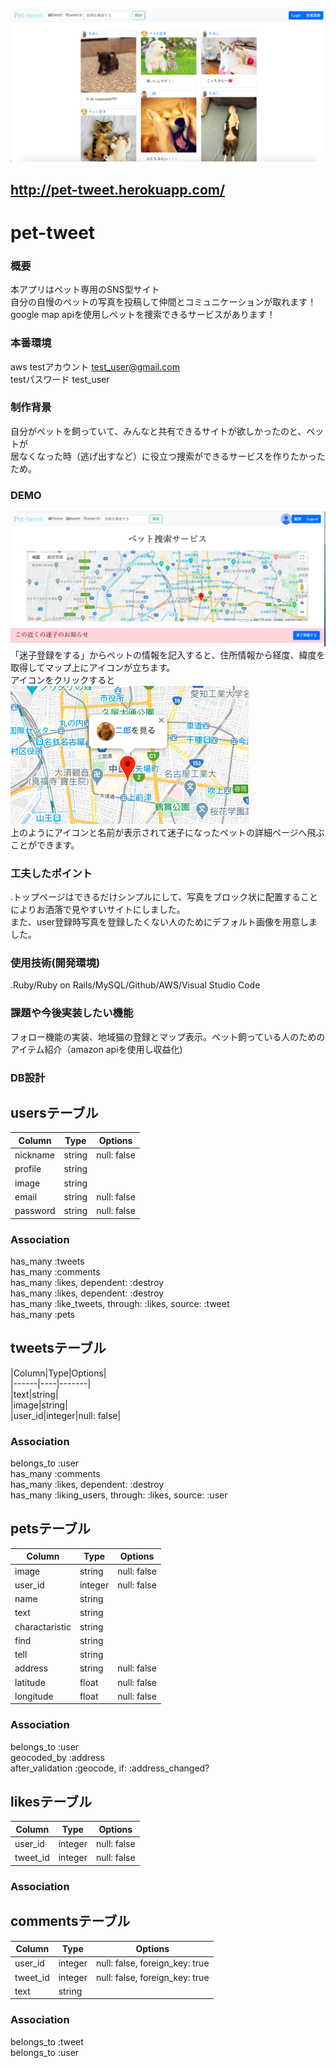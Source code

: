 ![サンプル画像](app/assets/images/pet-tweet.png)
## http://pet-tweet.herokuapp.com/
# pet-tweet</br>

### 概要</br>
本アプリはペット専用のSNS型サイト</br>
自分の自慢のペットの写真を投稿して仲間とコミュニケーションが取れます！</br>
google map apiを使用しペットを捜索できるサービスがあります！</br>

### 本番環境
aws
testアカウント test_user@gmail.com</br>
testパスワード test_user</br>



### 制作背景
自分がペットを飼っていて、みんなと共有できるサイトが欲しかったのと、ペットが</br>
居なくなった時（逃げ出すなど）に役立つ捜索ができるサービスを作りたかったため。

### DEMO
![サンプル画像](app/assets/images/pet-find.png)
「迷子登録をする」からペットの情報を記入すると、住所情報から経度、緯度を</br>
取得してマップ上にアイコンが立ちます。</br>
アイコンをクリックすると</br>
![サンプル画像](app/assets/images/find.pets.png)</br>
上のようにアイコンと名前が表示されて迷子になったペットの詳細ページへ飛ぶことができます。</br>

### 工夫したポイント
.トップページはできるだけシンプルにして、写真をブロック状に配置することによりお洒落で見やすいサイトにしました。</br>
また、user登録時写真を登録したくない人のためにデフォルト画像を用意しました。</br>

### 使用技術(開発環境)
.Ruby/Ruby on Rails/MySQL/Github/AWS/Visual Studio Code</br>

### 課題や今後実装したい機能
フォロー機能の実装、地域猫の登録とマップ表示。ペット飼っている人のためのアイテム紹介（amazon apiを使用し収益化)

### DB設計

## usersテーブル
|Column|Type|Options|
|------|----|-------|
|nickname|string|null: false|
|profile|string|
|image|string|
|email|string|null: false|
|password|string|null: false|

### Association
  has_many :tweets</br>
  has_many :comments</br>
  has_many :likes, dependent: :destroy</br>
  has_many :likes, dependent: :destroy</br>
  has_many :like_tweets, through: :likes, source: :tweet</br>
  has_many :pets</br>



## tweetsテーブル
|Column|Type|Options|</br>
|------|----|-------|</br>
|text|string|</br>
|image|string|</br>
|user_id|integer|null: false|</br>

### Association
  belongs_to :user</br>
  has_many :comments</br>
  has_many :likes, dependent: :destroy</br>
  has_many :liking_users, through: :likes, source: :user</br>


## petsテーブル
|Column|Type|Options|
|------|----|-------|
|image|string|null: false|
|user_id|integer|null: false|
|name|string|
|text|string|
|charactaristic|string|
|find|string|
|tell|string|
|address|string|null: false|
|latitude|float|null: false|
|longitude|float|null: false|
### Association
  belongs_to :user</br>
  geocoded_by :address</br>
  after_validation :geocode, if: :address_changed?</br>



## likesテーブル
|Column|Type|Options|
|------|----|-------|
|user_id|integer|null: false|
|tweet_id|integer|null: false|

### Association


## commentsテーブル
|Column|Type|Options|
|------|----|-------|
|user_id|integer|null: false, foreign_key: true|
|tweet_id|integer|null: false, foreign_key: true|
|text|string|
### Association
  belongs_to :tweet</br>
  belongs_to :user</br>


